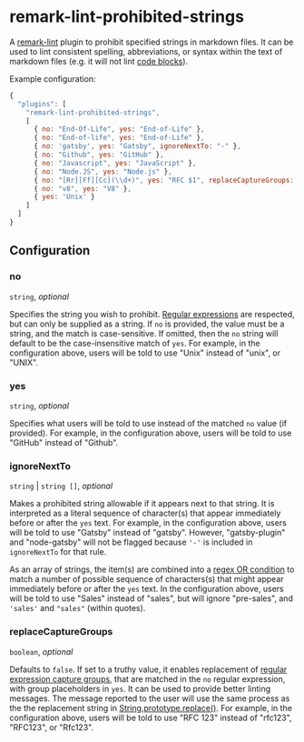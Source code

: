 # remark-lint-prohibited-strings

A [remark-lint](https://www.npmjs.com/package/remark-lint) plugin to prohibit specified strings in markdown files. It can be used to lint consistent spelling, abbreviations, or syntax within the text of markdown files (e.g. it will not lint [code blocks](https://www.markdownguide.org/extended-syntax/#fenced-code-blocks)).

Example configuration:
```javascript
{
  "plugins": [
    "remark-lint-prohibited-strings",
    [
      { no: "End-Of-Life", yes: "End-of-Life" },
      { no: "End-of-life", yes: "End-of-Life" },
      { no: 'gatsby', yes: "Gatsby", ignoreNextTo: "-" },
      { no: "Github", yes: "GitHub" },
      { no: "Javascript", yes: "JavaScript" },
      { no: "Node.JS", yes: "Node.js" },
      { no: "[Rr][Ff][Cc](\\d+)", yes: "RFC $1", replaceCaptureGroups: true },
      { no: "v8", yes: "V8" },
      { yes: 'Unix' }
    ]
  ]
}
```

## Configuration

### no

`string`, _optional_

Specifies the string you wish to prohibit. [Regular expressions](https://developer.mozilla.org/en-US/docs/Web/JavaScript/Guide/Regular_Expressions) are respected, but can only be supplied as a string. If `no` is provided, the value must be a string, and the match is case-sensitive.  If omitted, then the `no` string will default to be the case-insensitive match of `yes`. For example, in the configuration above, users will be told to use "Unix" instead of "unix", or "UNIX".

### yes

`string`, _optional_

Specifies what users will be told to use instead of the matched `no` value (if provided). For example, in the configuration above, users will be told to use "GitHub" instead of "Github".

### ignoreNextTo

`string` | `string []`, _optional_

Makes a prohibited string allowable if it appears next to that string. It is interpreted as a literal sequence of character(s) that appear immediately before or after the `yes` text. For example, in the configuration above, users will be told to use "Gatsby" instead of "gatsby". However, "gatsby-plugin" and "node-gatsby" will not be flagged because `'-'` is included in `ignoreNextTo` for that rule.

As an array of strings, the item(s) are combined into a [regex OR condition](https://www.ocpsoft.org/tutorials/regular-expressions/or-in-regex/) to match a number of possible sequence of characters(s) that might appear immediately before or after the `yes` text. In the configuration above, users will be told to use "Sales" instead of "sales", but will ignore "pre-sales", and `'sales'` and `"sales"` (within quotes).

### replaceCaptureGroups

`boolean`, _optional_

Defaults to `false`. If set to a truthy value, it enables replacement of [regular expression capture groups](https://developer.mozilla.org/en-US/docs/Web/JavaScript/Guide/Regular_Expressions/Groups_and_Ranges#using_groups), that are matched in the `no` regular expression, with group placeholders in `yes`. It can be used to provide better linting messages. The message reported to the user will use the same process as the the replacement string in [String.prototype.replace()](https://developer.mozilla.org/en-US/docs/Web/JavaScript/Reference/Global_Objects/String/replace). For example, in the configuration above, users will be told to use "RFC 123" instead of "rfc123", "RFC123", or "Rfc123".
